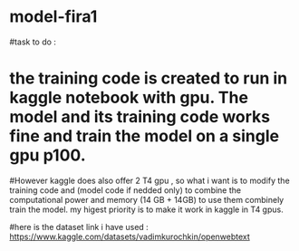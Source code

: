 # model-fira1
#task to do :
# the training code is created to run in kaggle notebook with gpu. The model and its training code works fine and train the model on a single gpu p100.
#However kaggle does also offer 2 T4 gpu , so what i want is to modify the training code and (model code if nedded only) to combine the computational power and memory (14 GB + 14GB) to use them combinely train the model. my higest priority is to make it work in kaggle in T4 gpus.

#here is the dataset link i have used : https://www.kaggle.com/datasets/vadimkurochkin/openwebtext

